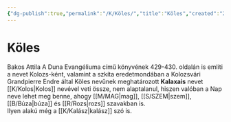 ```yaml
---
{"dg-publish":true,"permalink":"/K/Köles/","title":"Köles","created":"2024-05-06T12:26","updated":"2024-05-07T18:26"}
---
```



# Köles

Bakos Attila A Duna Evangéliuma című könyvének 429-430. oldalán is említi a nevet Kolozs-ként, valamint a szkíta eredetmondában a Kolozsvári Grandpierre Endre által Köles nevűnek meghatározott **Kalaxais** nevet [[K/Kolos\|Kolos]] nevével veti össze, nem alaptalanul, hiszen valóban a Nap neve lehet meg benne, ahogy [[M/MAG\|mag]], [[S/SZEM\|szem]], [[B/Búza\|búza]] és [[R/Rozs\|rozs]] szavakban is.  
Ilyen alakú még a [[K/Kalász\|kalász]] szó is.  